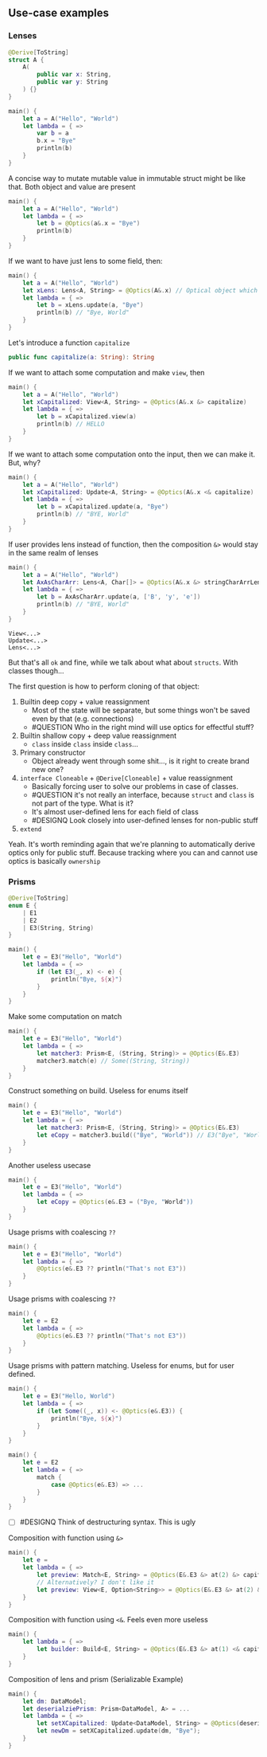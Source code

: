 ## Use-case examples

### Lenses
```swift
@Derive[ToString]
struct A {
	A(
		public var x: String,
		public var y: String
	) {}
}

main() {
	let a = A("Hello", "World")
	let lambda = { => 
		var b = a
		b.x = "Bye"
		println(b)
	}
}
```

A concise way to mutate mutable value in immutable struct might be like that. Both object and value are present
```swift
main() {
	let a = A("Hello", "World")
	let lambda = { => 
		let b = @Optics(a&.x = "Bye")
		println(b)
	}
}
```
If we want to have just lens to some field, then:
```swift
main() {
	let a = A("Hello", "World")
	let xLens: Lens<A, String> = @Optics(A&.x) // Optical object which didn't capture object of type
	let lambda = { =>
		let b = xLens.update(a, "Bye")
		println(b) // "Bye, World"
	}
}
```
Let's introduce a function `capitalize`
```swift
public func capitalize(a: String): String
```
If we want to attach some computation and make `view`, then
```swift
main() {
	let a = A("Hello", "World")
	let xCapitalized: View<A, String> = @Optics(A&.x &> capitalize)
	let lambda = { =>
		let b = xCapitalized.view(a)
		println(b) // HELLO
	}
}
```

If we want to attach some computation onto the input, then we can make it. But, why?
```swift
main() {
	let a = A("Hello", "World")
	let xCapitalized: Update<A, String> = @Optics(A&.x <& capitalize)
	let lambda = { =>
		let b = xCapitalized.update(a, "Bye")
		println(b) // "BYE, World"
	}
}
```

If user provides lens instead of function, then the composition `&>` would stay in the same realm of lenses

```swift
main() {
	let a = A("Hello", "World")
	let AxAsCharArr: Lens<A, Char[]> = @Optics(A&.x &> stringCharArrLens)
	let lambda = { =>
		let b = AxAsCharArr.update(a, ['B', 'y', 'e'])
		println(b) // "BYE, World"
	}
}
```

```
View<...>
Update<...>
Lens<...>
```

But that's all `ok` and fine, while we talk about what about `structs`. With classes though...

The first question is how to perform cloning of that object:

1. Builtin deep copy + value reassignment
	- Most of the state will be separate, but some things won't be saved even by that (e.g. connections)
	- #QUESTION Who in the right mind will use optics for effectful stuff?
2. Builtin shallow copy + deep value reassignment
	- `class` inside `class` inside `class`...
3. Primary constructor
	- Object already went through some shit..., is it right to create brand new one?
4. `interface Cloneable` + `@Derive[Cloneable]` + value reassignment
	- Basically forcing user to solve our problems in case of classes.
	- #QUESTION it's not really an interface, because `struct` and `class` is not part of the type. What is it?
	- It's almost user-defined lens for each field of class
	- #DESIGNQ Look closely into user-defined lenses for non-public stuff
5. `extend`

Yeah. It's worth reminding again that we're planning to automatically derive optics only for public stuff. Because tracking where you can and cannot use optics is basically `ownership`


### Prisms

```swift
@Derive[ToString]
enum E {
	| E1
	| E2
	| E3(String, String)
}

main() {
	let e = E3("Hello", "World")
	let lambda = { => 
		if (let E3(_, x) <- e) {
			println("Bye, ${x}")
		}
	}
}
```

Make some computation on match
```swift
main() {
	let e = E3("Hello", "World")
	let lambda = { => 
		let matcher3: Prism<E, (String, String)> = @Optics(E&.E3)
		matcher3.match(e) // Some((String, String))
	}
}
```

Construct something on build. Useless for enums itself
```swift
main() {
	let e = E3("Hello", "World")
	let lambda = { => 
		let matcher3: Prism<E, (String, String)> = @Optics(E&.E3)
		let eCopy = matcher3.build(("Bye", "World")) // E3("Bye", "World")
	}
}
```
Another useless usecase
```swift
main() {
	let e = E3("Hello", "World")
	let lambda = { => 
		let eCopy = @Optics(e&.E3 = ("Bye, "World"))
	}
}
```
Usage prisms with coalescing `??`
```swift
main() {
	let e = E3("Hello", "World")
	let lambda = { => 
		@Optics(e&.E3 ?? println("That's not E3"))
	}
}
```
Usage prisms with coalescing `??`
```swift
main() {
	let e = E2
	let lambda = { => 
		@Optics(e&.E3 ?? println("That's not E3"))
	}
}
```
Usage prisms with pattern matching. Useless for enums, but for user defined.
```swift
main() {
	let e = E3("Hello, World")
	let lambda = { => 
		if (let Some((_, x)) <- @Optics(e&.E3)) {
			println("Bye, ${x}")
		}
	}
}

main() {
	let e = E2
	let lambda = { => 
		match {
		    case @Optics(e&.E3) => ...
		}
	}
}
```
- [ ] #DESIGNQ Think of destructuring syntax. This is ugly

Composition with function using `&>`
```swift
main() {
	let e =
	let lambda = { => 
		let preview: Match<E, String> = @Optics(E&.E3 &> at(2) &> capitalize
		// Alternatively? I don't like it
		let preview: View<E, Option<String>> = @Optics(E&.E3 &> at(2) &> capitalize
	}
}
```

Composition with function using `<&`. Feels even more useless
```swift
main() {
	let lambda = { => 
		let builder: Build<E, String> = @Optics(E&.E3 &> at(1) <& capitalize)
	}
}
```

Composition of lens and prism (Serializable Example)

```swift
main() {
	let dm: DataModel;
	let deserialziePrism: Prism<DataModel, A> = ...
	let lambda = { => 
		let setXCapitalized: Update<DataModel, String> = @Optics(deserializePrism &> A&.x <& capitalzied)
		let newDm = setXCapitalized.update(dm, "Bye");
	}
}
```